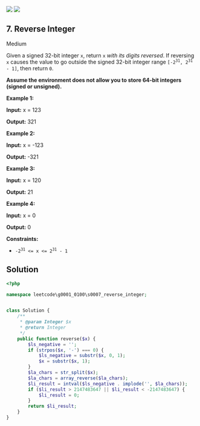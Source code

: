 [![](https://img.shields.io/github/stars/LeetCode-in-Ruby/LeetCode-in-Ruby?label=Stars&style=flat-square)](https://github.com/LeetCode-in-Ruby/LeetCode-in-Ruby)
[![](https://img.shields.io/github/forks/LeetCode-in-Ruby/LeetCode-in-Ruby?label=Fork%20me%20on%20GitHub%20&style=flat-square)](https://github.com/LeetCode-in-Ruby/LeetCode-in-Ruby/fork)

## 7\. Reverse Integer

Medium

Given a signed 32-bit integer `x`, return `x` _with its digits reversed_. If reversing `x` causes the value to go outside the signed 32-bit integer range <code>[-2<sup>31</sup>, 2<sup>31</sup> - 1]</code>, then return `0`.

**Assume the environment does not allow you to store 64-bit integers (signed or unsigned).**

**Example 1:**

**Input:** x = 123

**Output:** 321 

**Example 2:**

**Input:** x = -123

**Output:** -321 

**Example 3:**

**Input:** x = 120

**Output:** 21 

**Example 4:**

**Input:** x = 0

**Output:** 0 

**Constraints:**

*   <code>-2<sup>31</sup> <= x <= 2<sup>31</sup> - 1</code>

## Solution

```php
<?php

namespace leetcode\g0001_0100\s0007_reverse_integer;


class Solution {
    /**
     * @param Integer $x
     * @return Integer
     */
    public function reverse($x) {
        $ls_negative = '';
        if (strpos($x, '-') === 0) {
            $ls_negative = substr($x, 0, 1);
            $x = substr($x, 1);
        }
        $la_chars = str_split($x);
        $la_chars = array_reverse($la_chars);
        $li_result = intval($ls_negative . implode('', $la_chars));
        if ($li_result > 2147483647 || $li_result < -2147483647) {
            $li_result = 0;
        }
        return $li_result;
    }
}
```